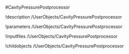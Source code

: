 <!-- MOOSE Object Documentation Stub: Remove this when content is added. -->
#CavityPressurePostprocessor

!description /UserObjects/CavityPressurePostprocessor

!parameters /UserObjects/CavityPressurePostprocessor

!inputfiles /UserObjects/CavityPressurePostprocessor

!childobjects /UserObjects/CavityPressurePostprocessor
